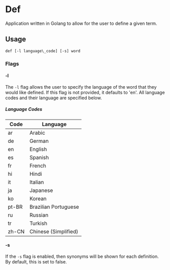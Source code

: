 # Def

Application written in Golang to allow for the user to define a given term.

## Usage

```
def [-l language\_code] [-s] word
```
### Flags

#### -l
The `-l` flag allows the user to specify the language of the word that they would like defined. If this flag is not provided, it defaults to 'en'. All language codes and their language are specified below.

##### Language Codes
| Code | Language |
| ---- | -------- |
| ar   | Arabic |
| de   | German |
| en   | English |
| es   | Spanish |
| fr   | French |
| hi   | Hindi |
| it   | Italian |
| ja   | Japanese |
| ko   | Korean |
| pt-BR| Brazilian Portuguese |
| ru   | Russian |
| tr   | Turkish
| zh-CN| Chinese (Simplified) |

#### -s
If the `-s` flag is enabled, then synonyms will be shown for each definition. By default, this is set to false.
